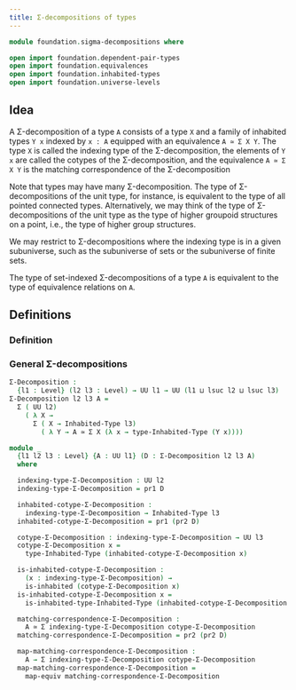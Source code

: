 ```yaml
---
title: Σ-decompositions of types
---
```


```agda
module foundation.sigma-decompositions where

open import foundation.dependent-pair-types
open import foundation.equivalences
open import foundation.inhabited-types
open import foundation.universe-levels
```

## Idea

A Σ-decomposition of a type `A` consists of a type `X` and a family of inhabited types `Y x` indexed by `x : A` equipped with an equivalence `A ≃ Σ X Y`. The type `X` is called the indexing type of the Σ-decomposition, the elements of `Y x` are called the cotypes of the Σ-decomposition, and the equivalence `A ≃ Σ X Y` is the matching correspondence of the Σ-decomposition

Note that types may have many Σ-decomposition. The type of Σ-decompositions of the unit type, for instance, is equivalent to the type of all pointed connected types. Alternatively, we may think of the type of Σ-decompositions of the unit type as the type of higher groupoid structures on a point, i.e., the type of higher group structures. 

We may restrict to Σ-decompositions where the indexing type is in a given subuniverse, such as the subuniverse of sets or the subuniverse of finite sets.

The type of set-indexed Σ-decompositions of a type `A` is equivalent to the type of equivalence relations on `A`.

## Definitions
### Definition
### General Σ-decompositions

```agda
Σ-Decomposition :
  {l1 : Level} (l2 l3 : Level) → UU l1 → UU (l1 ⊔ lsuc l2 ⊔ lsuc l3)
Σ-Decomposition l2 l3 A =
  Σ ( UU l2)
    ( λ X →
      Σ ( X → Inhabited-Type l3)
        ( λ Y → A ≃ Σ X (λ x → type-Inhabited-Type (Y x))))

module _
  {l1 l2 l3 : Level} {A : UU l1} (D : Σ-Decomposition l2 l3 A)
  where

  indexing-type-Σ-Decomposition : UU l2
  indexing-type-Σ-Decomposition = pr1 D

  inhabited-cotype-Σ-Decomposition :
    indexing-type-Σ-Decomposition → Inhabited-Type l3
  inhabited-cotype-Σ-Decomposition = pr1 (pr2 D)

  cotype-Σ-Decomposition : indexing-type-Σ-Decomposition → UU l3
  cotype-Σ-Decomposition x =
    type-Inhabited-Type (inhabited-cotype-Σ-Decomposition x)

  is-inhabited-cotype-Σ-Decomposition :
    (x : indexing-type-Σ-Decomposition) →
    is-inhabited (cotype-Σ-Decomposition x)
  is-inhabited-cotype-Σ-Decomposition x =
    is-inhabited-type-Inhabited-Type (inhabited-cotype-Σ-Decomposition x)

  matching-correspondence-Σ-Decomposition :
    A ≃ Σ indexing-type-Σ-Decomposition cotype-Σ-Decomposition
  matching-correspondence-Σ-Decomposition = pr2 (pr2 D)

  map-matching-correspondence-Σ-Decomposition :
    A → Σ indexing-type-Σ-Decomposition cotype-Σ-Decomposition
  map-matching-correspondence-Σ-Decomposition =
    map-equiv matching-correspondence-Σ-Decomposition
```
